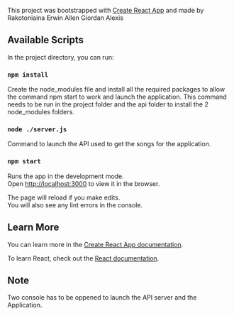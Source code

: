 This project was bootstrapped with [Create React App](https://github.com/facebook/create-react-app) and 
made by 
Rakotoniaina Erwin Allen
Giordan Alexis

## Available Scripts

In the project directory, you can run:

### `npm install`

Create the node_modules file and install all the required packages to allow the command npm start to work and launch the application.
This command needs to be run in the project folder and the api folder to install the 2 node_modules folders.

### `node ./server.js`

Command to launch the API used to get the songs for the application.

### `npm start`

Runs the app in the development mode.<br>
Open [http://localhost:3000](http://localhost:3000) to view it in the browser.

The page will reload if you make edits.<br>
You will also see any lint errors in the console.

## Learn More

You can learn more in the [Create React App documentation](https://facebook.github.io/create-react-app/docs/getting-started).

To learn React, check out the [React documentation](https://reactjs.org/).

## Note

Two console has to be oppened to launch the API server and the Application.
